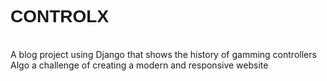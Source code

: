 <h1 style="font-family: 'Poppins', sans-serif;">CONTROLX</h1><br>
A blog project using Django that shows the history of gamming controllers
<br>
Algo a challenge of creating a modern and responsive website
